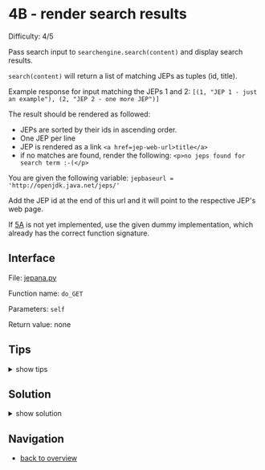# 4B - render search results

Difficulty: 4/5

Pass search input to ```searchengine.search(content)``` and display search results.

```search(content)``` will return a list of matching JEPs as tuples (id, title).

Example response for input matching the JEPs 1 and 2:
```[(1, "JEP 1 - just an example"), (2, "JEP 2 - one more JEP")]```

The result should be rendered as followed:
* JEPs are sorted by their ids in ascending order.
* One JEP per line
* JEP is rendered as a link ```<a href=jep-web-url>title</a>```
* if no matches are found, render the following:
```<p>no jeps found for search term :-(</p>```

You are given the following variable:
```jepbaseurl = 'http://openjdk.java.net/jeps/'```

Add the JEP id at the end of this url and it will point to the respective JEP's web page.

If [5A](5A.md) is not yet implemented, use the given dummy implementation, 
which already has the correct function signature.

## Interface ##

File: [jepana.py](workspace/jepana.py)

Function name: ```do_GET```

Parameters: ```self```

Return value: none

## Tips ##

<details>
  <summary>show tips</summary>

* observe how the url changes when you run Jepana in your web browser
  and click the search button
* you can get the url like this: ```self.path```
* ```int("5") == 5``` 
* ```'a,b,c'.split(',') == ['a', 'b', 'c']```
* ```['a', 'b', 'c'].join('-') == 'a-b-c'```
* ```a = sorted([5,9,3,1,6]) == [1, 3, 5, 6, 9] # ascending order```
* ```b = sorted([5,9,3,1,6], key=lambda n: n % 3) == [9, 3, 6, 1, 5] # numbers divisable by 3 come first``` 
</details>

## Solution ##

<details>
  <summary>show solution</summary>

```
from http.server import BaseHTTPRequestHandler, HTTPServer
from searchengine import search

jepbaseurl = 'http://openjdk.java.net/jeps/'
search_form = """
	<html><title>Fantasticsearch</title><body>
	<form action="/">
	  <label for="search">Your Input:</label>
	  <input type="text" id="search" name="search" value="">
	  <input type="submit" value="Search">
	  ${PLACEHOLDER}
	</form> 
	</body></html>
"""

class FantasticServer(BaseHTTPRequestHandler):
	def do_GET(self):
		self.send_response(200)
		self.send_header("Content-type", "text/html")
		self.end_headers()
		self.wfile.write(bytes(self.html(), "utf-8"))
			
	def tokens(self):
		return self.path.split("search=")[1].split('+') if "search=" in self.path else []
			
	def html(self):
		return search_form.replace("${PLACEHOLDER}", "<p>%s</p>" % str(self.render()))
		
	def render(self):
		lines = ["<a href=%s>%s</a>" % (jepbaseurl, id, title) for id, title in sorted(search(self.tokens()), key=(lambda tuple: int(tuple[0])))]
		return "<br>".join(lines) if len(lines) > 0 else "<p>no jeps found for search term :-(</p>"
			
	def sort_val(self, tuple):
		id, _ = tuple
		return int(id)
		
def serve():
	server = HTTPServer(("localhost", 8080), FantasticServer)
	try:
		server.serve_forever()
	except KeyboardInterrupt:
		pass
	server.server_close(
```
</details>

## Navigation ##
* [back to overview](0.md)
